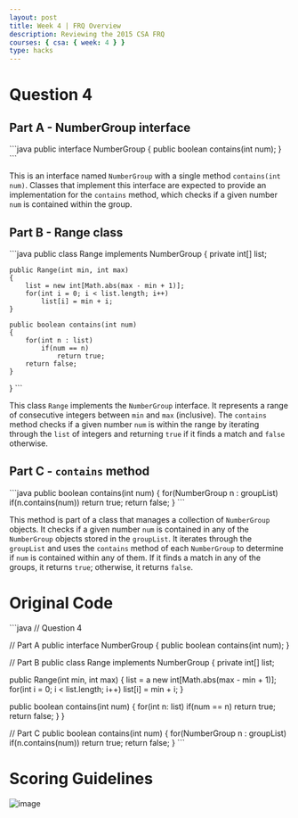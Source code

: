 ```yaml
---
layout: post
title: Week 4 | FRQ Overview
description: Reviewing the 2015 CSA FRQ
courses: { csa: { week: 4 } }
type: hacks
---
```


# Question 4
## Part A - NumberGroup interface

\```java
public interface NumberGroup
{
     public boolean contains(int num);
}
\```

This is an interface named `NumberGroup` with a single method `contains(int num)`. Classes that implement this interface are expected to provide an implementation for the `contains` method, which checks if a given number `num` is contained within the group.

## Part B - Range class

\```java
public class Range implements NumberGroup
{
    private int[] list;

    public Range(int min, int max)
    {
        list = new int[Math.abs(max - min + 1)];
        for(int i = 0; i < list.length; i++)
            list[i] = min + i;
    }

    public boolean contains(int num)
    {
        for(int n : list)
            if(num == n)
                return true;
        return false;
    }
}
\```

This class `Range` implements the `NumberGroup` interface. It represents a range of consecutive integers between `min` and `max` (inclusive). The `contains` method checks if a given number `num` is within the range by iterating through the `list` of integers and returning `true` if it finds a match and `false` otherwise.

## Part C - `contains` method

\```java
public boolean contains(int num)
{
    for(NumberGroup n : groupList)
        if(n.contains(num))
            return true;
    return false;
}
\```

This method is part of a class that manages a collection of `NumberGroup` objects. It checks if a given number `num` is contained in any of the `NumberGroup` objects stored in the `groupList`. It iterates through the `groupList` and uses the `contains` method of each `NumberGroup` to determine if `num` is contained within any of them. If it finds a match in any of the groups, it returns `true`; otherwise, it returns `false`.

# Original Code
\```java
// Question 4

// Part A
public interface NumberGroup
{
     public boolean contains(int num);
}

// Part B
public class Range implements NumberGroup
{
   private int[] list;

   public Range(int min, int max)
   {
      list = a new int[Math.abs(max - min + 1)];
      for(int i = 0; i < list.length; i++)
          list[i] = min + i;
   }

   public boolean contains(int num)
   {
      for(int n: list)
         if(num == n)
            return true;
      return false;
   }
}

// Part C
public boolean contains(int num)
{
   for(NumberGroup n : groupList)
      if(n.contains(num))
         return true;
   return false;
}
\```
# Scoring Guidelines
![image](https://github.com/raunak2007/csa-pages/assets/41299387/ca9b3627-4568-47c5-b3b0-752ae873c9a1)



